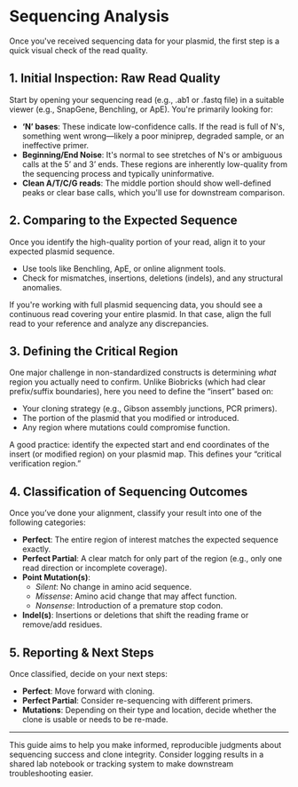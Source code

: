 # Sequencing Analysis

Once you've received sequencing data for your plasmid, the first step is a quick visual check of the read quality.

## 1. Initial Inspection: Raw Read Quality

Start by opening your sequencing read (e.g., .ab1 or .fastq file) in a suitable viewer (e.g., SnapGene, Benchling, or ApE). You're primarily looking for:

- **‘N’ bases**: These indicate low-confidence calls. If the read is full of N's, something went wrong—likely a poor miniprep, degraded sample, or an ineffective primer.
- **Beginning/End Noise**: It's normal to see stretches of N's or ambiguous calls at the 5’ and 3’ ends. These regions are inherently low-quality from the sequencing process and typically uninformative.
- **Clean A/T/C/G reads**: The middle portion should show well-defined peaks or clear base calls, which you'll use for downstream comparison.

## 2. Comparing to the Expected Sequence

Once you identify the high-quality portion of your read, align it to your expected plasmid sequence.

- Use tools like Benchling, ApE, or online alignment tools.
- Check for mismatches, insertions, deletions (indels), and any structural anomalies.

If you're working with full plasmid sequencing data, you should see a continuous read covering your entire plasmid. In that case, align the full read to your reference and analyze any discrepancies.

## 3. Defining the Critical Region

One major challenge in non-standardized constructs is determining *what* region you actually need to confirm. Unlike Biobricks (which had clear prefix/suffix boundaries), here you need to define the “insert” based on:

- Your cloning strategy (e.g., Gibson assembly junctions, PCR primers).
- The portion of the plasmid that you modified or introduced.
- Any region where mutations could compromise function.

A good practice: identify the expected start and end coordinates of the insert (or modified region) on your plasmid map. This defines your “critical verification region.”

## 4. Classification of Sequencing Outcomes

Once you’ve done your alignment, classify your result into one of the following categories:

- **Perfect**: The entire region of interest matches the expected sequence exactly.
- **Perfect Partial**: A clear match for only part of the region (e.g., only one read direction or incomplete coverage).
- **Point Mutation(s)**:
  - *Silent*: No change in amino acid sequence.
  - *Missense*: Amino acid change that may affect function.
  - *Nonsense*: Introduction of a premature stop codon.
- **Indel(s)**: Insertions or deletions that shift the reading frame or remove/add residues.

## 5. Reporting & Next Steps

Once classified, decide on your next steps:

- **Perfect**: Move forward with cloning.
- **Perfect Partial**: Consider re-sequencing with different primers.
- **Mutations**: Depending on their type and location, decide whether the clone is usable or needs to be re-made.

---

This guide aims to help you make informed, reproducible judgments about sequencing success and clone integrity. Consider logging results in a shared lab notebook or tracking system to make downstream troubleshooting easier.
